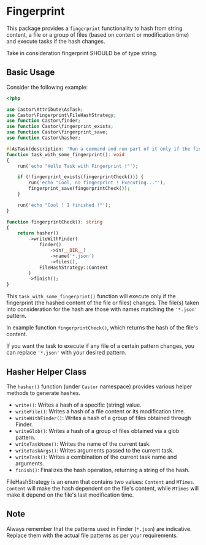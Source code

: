# Fingerprint

This package provides a `fingerprint` functionality to hash from string content, a file or a group of files (based on content or modification time) and execute tasks if the hash changes.

Take in consideration fingerprint SHOULD be of type string.

## Basic Usage

Consider the following example:

```php
<?php

use Castor\Attribute\AsTask;
use Castor\Fingerprint\FileHashStrategy;
use function Castor\finder;
use function Castor\fingerprint_exists;
use function Castor\fingerprint_save;
use function Castor\hasher;

#[AsTask(description: 'Run a command and run part of it only if the fingerprint has changed')]
function task_with_some_fingerprint(): void
{
    run('echo "Hello Task with Fingerprint !"');

    if (!fingerprint_exists(fingerprintCheck())) {
        run('echo "Cool, no fingerprint ! Executing..."');
        fingerprint_save(fingerprintCheck());
    }

    run('echo "Cool ! I finished !"');
}

function fingerprintCheck(): string
{
    return hasher()
        ->writeWithFinder(
            finder()
                ->in(__DIR__)
                ->name('*.json')
                ->files(),
            FileHashStrategy::Content
        )
        ->finish();
}
```

This `task_with_some_fingerprint()` function will execute only if the fingerprint (the hashed content of the file or files) changes. The file(s) taken into consideration for the hash are those with names matching the `'*.json'` pattern.

In example function `fingerprintCheck()`, which returns the hash of the file's content.

If you want the task to execute if any file of a certain pattern changes, you can replace `'*.json'` with your desired pattern.

## Hasher Helper Class

The `hasher()` function (under `Castor` namespace) provides various helper methods to generate hashes.

- `write()`: Writes a hash of a specific (string) value.
- `writeFile()`: Writes a hash of a file content or its modification time.
- `writeWithFinder()`: Writes a hash of a group of files obtained through Finder.
- `writeGlob()`: Writes a hash of a group of files obtained via a glob pattern.
- `writeTaskName()`: Writes the name of the current task.
- `writeTaskArgs()`: Writes arguments passed to the current task.
- `writeTask()`: Writes a combination of the current task name and arguments.
- `finish()`: Finalizes the hash operation, returning a string of the hash.

FileHashStrategy is an enum that contains two values: `Content` and `MTimes`. `Content` will make the hash dependent on the file's content, while `MTimes` will make it depend on the file's last modification time.

## Note

Always remember that the patterns used in Finder (`*.json`) are indicative. Replace them with the actual file patterns as per your requirements.

